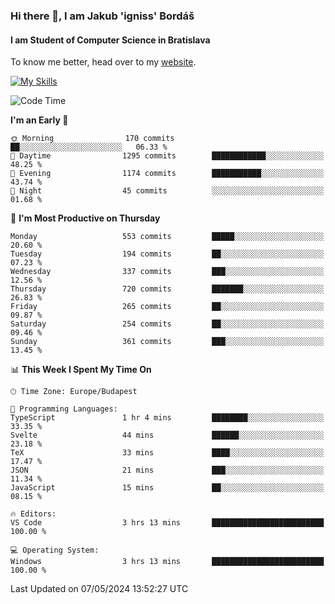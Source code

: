 ### Hi there 👋, I am Jakub 'igniss' Bordáš

#### I am Student of Computer Science in Bratislava
To know me better, head over to my [website](https://bordas.sk).

[![My Skills](https://skillicons.dev/icons?i=js,html,css,figma,svelte,java,kotlin,python,postgresql,typescript,nest,nodejs)](https://bordas.sk)


<!--START_SECTION:waka-->
![Code Time](http://img.shields.io/badge/Code%20Time-1%2C479%20hrs%2028%20mins-blue)

**I'm an Early 🐤** 

```text
🌞 Morning                170 commits         ██░░░░░░░░░░░░░░░░░░░░░░░   06.33 % 
🌆 Daytime                1295 commits        ████████████░░░░░░░░░░░░░   48.25 % 
🌃 Evening                1174 commits        ███████████░░░░░░░░░░░░░░   43.74 % 
🌙 Night                  45 commits          ░░░░░░░░░░░░░░░░░░░░░░░░░   01.68 % 
```
📅 **I'm Most Productive on Thursday** 

```text
Monday                   553 commits         █████░░░░░░░░░░░░░░░░░░░░   20.60 % 
Tuesday                  194 commits         ██░░░░░░░░░░░░░░░░░░░░░░░   07.23 % 
Wednesday                337 commits         ███░░░░░░░░░░░░░░░░░░░░░░   12.56 % 
Thursday                 720 commits         ███████░░░░░░░░░░░░░░░░░░   26.83 % 
Friday                   265 commits         ██░░░░░░░░░░░░░░░░░░░░░░░   09.87 % 
Saturday                 254 commits         ██░░░░░░░░░░░░░░░░░░░░░░░   09.46 % 
Sunday                   361 commits         ███░░░░░░░░░░░░░░░░░░░░░░   13.45 % 
```


📊 **This Week I Spent My Time On** 

```text
🕑︎ Time Zone: Europe/Budapest

💬 Programming Languages: 
TypeScript               1 hr 4 mins         ████████░░░░░░░░░░░░░░░░░   33.35 % 
Svelte                   44 mins             ██████░░░░░░░░░░░░░░░░░░░   23.18 % 
TeX                      33 mins             ████░░░░░░░░░░░░░░░░░░░░░   17.47 % 
JSON                     21 mins             ███░░░░░░░░░░░░░░░░░░░░░░   11.34 % 
JavaScript               15 mins             ██░░░░░░░░░░░░░░░░░░░░░░░   08.15 % 

🔥 Editors: 
VS Code                  3 hrs 13 mins       █████████████████████████   100.00 % 

💻 Operating System: 
Windows                  3 hrs 13 mins       █████████████████████████   100.00 % 
```


 Last Updated on 07/05/2024 13:52:27 UTC
<!--END_SECTION:waka-->

